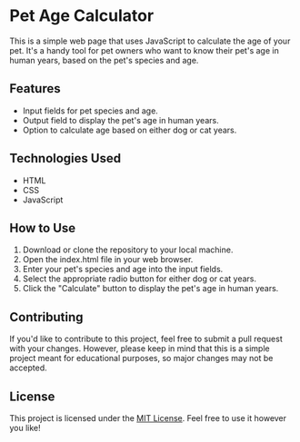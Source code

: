 <!DOCTYPE html>
<html>
  <body>
    <h1>Pet Age Calculator</h1>
    <p>
  This is a simple web page that uses JavaScript to calculate the age of your pet. It's a handy tool for pet owners who want to know their pet's age in human years, based on the pet's species and age.
</p>

<h2>Features</h2>
<ul>
  <li>Input fields for pet species and age.</li>
  <li>Output field to display the pet's age in human years.</li>
  <li>Option to calculate age based on either dog or cat years.</li>
</ul>

<h2>Technologies Used</h2>
<ul>
  <li>HTML</li>
  <li>CSS</li>
  <li>JavaScript</li>
</ul>

<h2>How to Use</h2>
<ol>
  <li>Download or clone the repository to your local machine.</li>
  <li>Open the index.html file in your web browser.</li>
  <li>Enter your pet's species and age into the input fields.</li>
  <li>Select the appropriate radio button for either dog or cat years.</li>
  <li>Click the "Calculate" button to display the pet's age in human years.</li>
</ol>

<h2>Contributing</h2>
<p>
  If you'd like to contribute to this project, feel free to submit a pull request with your changes. However, please keep in mind that this is a simple project meant for educational purposes, so major changes may not be accepted.
</p>

<h2>License</h2>
<p>
  This project is licensed under the <a href="https://opensource.org/licenses/MIT">MIT License</a>. Feel free to use it however you like!
</p>
  </body>
</html>
